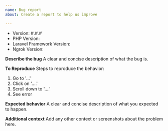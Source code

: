 ```yaml
---
name: Bug report
about: Create a report to help us improve

---
```


- Version: #.#.#
- PHP Version:
- Laravel Framework Version:
- Ngrok Version:

**Describe the bug**
A clear and concise description of what the bug is.

**To Reproduce**
Steps to reproduce the behavior:
1. Go to '...'
2. Click on '....'
3. Scroll down to '....'
4. See error

**Expected behavior**
A clear and concise description of what you expected to happen.

**Additional context**
Add any other context or screenshots about the problem here.

